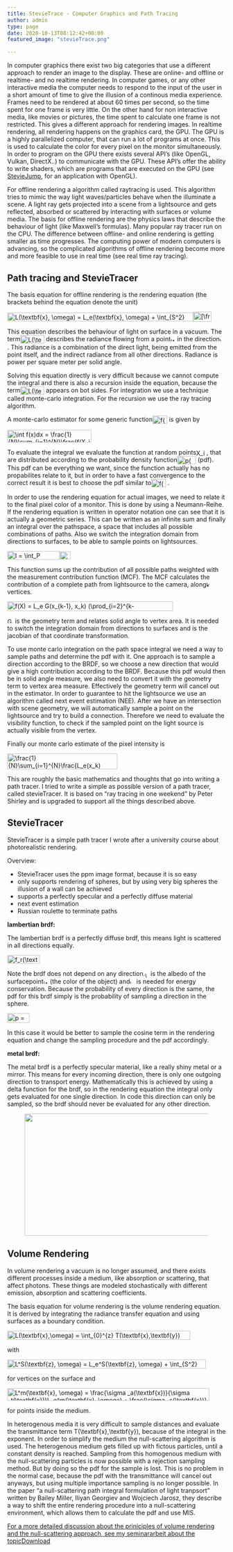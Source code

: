 ```yaml
---
title: StevieTrace - Computer Graphics and Path Tracing
author: admin
type: page
date: 2020-10-13T08:12:42+00:00
featured_image: "stevieTrace.png"

---
```

 



In computer graphics there exist two big categories that use a different approach to render an image to the display. These are online- and offline or realtime- and no realtime rendering. In computer games, or any other interactive media the computer needs to respond to the input of the user in a short amount of time to give the illusion of a continous media experience. Frames need to be rendered at about 60 times per second, so the time spent for one frame is very little. On the other hand for non interactive media, like movies or pictures, the time spent to calculate one frame is not restricted. This gives a different approach for rendering images. In realtime rendering, all rendering happens on the graphics card, the GPU. The GPU is a highly parallelized computer, that can run a lot of programs at once. This is used to calculate the color for every pixel on the monitor simultaneously. In order to program on the GPU there exists several API&#8217;s (like OpenGL, Vulkan, DirectX..) to communicate with the GPU. These API&#8217;s offer the ability to write shaders, which are programs that are executed on the GPU (see [StevieJump][1], for an application with OpenGL). 

For offline rendering a algorithm called raytracing is used. This algorithm tries to mimic the way light waves/particles behave when the illuminate a scene. A light ray gets projected into a scene from a lightsource and gets reflected, absorbed or scattered by interacting with surfaces or volume media. The basis for offline rendering are the physics laws that describe the behaviour of light (like Maxwell&#8217;s formulas). Many popular ray tracer run on the CPU. The difference between offline- and online rendering is getting smaller as time progresses. The computing power of modern computers is advancing, so the complicated algorithms of offline rendering become more and more feasible to use in real time (see real time ray tracing).

## Path tracing and StevieTracer

The basis equation for offline rendering is the rendering equation (the brackets behind the equation denote the unit)

<img loading="lazy" src="https://steven.schuerstedt.com/wp-content/ql-cache/quicklatex.com-3076ab2f6315d49a9b615bfeb01d8a66_l3.png" class="ql-img-inline-formula quicklatex-auto-format" alt="&#76;&#40;&#92;&#116;&#101;&#120;&#116;&#98;&#102;&#123;&#120;&#125;&#44;&#32;&#92;&#111;&#109;&#101;&#103;&#97;&#41;&#32;&#61;&#32;&#76;&#95;&#101;&#40;&#92;&#116;&#101;&#120;&#116;&#98;&#102;&#123;&#120;&#125;&#44;&#32;&#92;&#111;&#109;&#101;&#103;&#97;&#41;&#32;&#43;&#32;&#92;&#105;&#110;&#116;&#95;&#123;&#83;&#94;&#50;&#125;&#32;&#92;&#102;&#95;&#114;&#40;&#92;&#111;&#109;&#101;&#103;&#97;&#44;&#32;&#92;&#116;&#101;&#120;&#116;&#98;&#102;&#123;&#120;&#125;&#44;&#32;&#92;&#111;&#109;&#101;&#103;&#97;&#94;&#92;&#112;&#114;&#105;&#109;&#101;&#41;&#76;&#40;&#92;&#116;&#101;&#120;&#116;&#98;&#102;&#123;&#120;&#125;&#44;&#32;&#92;&#111;&#109;&#101;&#103;&#97;&#94;&#92;&#112;&#114;&#105;&#109;&#101;&#41;&#32;&#92;&#118;&#101;&#114;&#116;&#32;&#92;&#116;&#101;&#120;&#116;&#98;&#102;&#123;&#110;&#125;&#40;&#92;&#116;&#101;&#120;&#116;&#98;&#102;&#123;&#120;&#125;&#41;&#32;&#92;&#99;&#100;&#111;&#116;&#32;&#92;&#111;&#109;&#101;&#103;&#97;&#94;&#92;&#112;&#114;&#105;&#109;&#101;&#32;&#92;&#118;&#101;&#114;&#116;&#32;&#100;&#92;&#111;&#109;&#101;&#103;&#97;&#94;&#92;&#112;&#114;&#105;&#109;&#101;" title="Rendered by QuickLaTeX.com" height="20" width="429" style="vertical-align: -6px;" /><img loading="lazy" src="https://steven.schuerstedt.com/wp-content/ql-cache/quicklatex.com-0f3af2534b71517be958402fc1e5b578_l3.png" class="ql-img-inline-formula quicklatex-auto-format" alt="&#91;&#92;&#102;&#114;&#97;&#99;&#123;&#87;&#125;&#123;&#109;&#94;&#50;&#115;&#114;&#125;&#93;" title="Rendered by QuickLaTeX.com" height="23" width="42" style="vertical-align: -7px;" /> 



This equation describes the behaviour of light on surface in a vacuum. The term<img loading="lazy" src="https://steven.schuerstedt.com/wp-content/ql-cache/quicklatex.com-fdd7c23e32c6e708900c570a7e10a497_l3.png" class="ql-img-inline-formula quicklatex-auto-format" alt="&#76;&#40;&#92;&#116;&#101;&#120;&#116;&#98;&#102;&#123;&#120;&#125;&#44;&#32;&#92;&#111;&#109;&#101;&#103;&#97;&#41;" title="Rendered by QuickLaTeX.com" height="19" width="55" style="vertical-align: -5px;" /> describes the radiance flowing from a point<img loading="lazy" src="https://steven.schuerstedt.com/wp-content/ql-cache/quicklatex.com-27a2f7ab513a764b16fc08c9df21cf7a_l3.png" class="ql-img-inline-formula quicklatex-auto-format" alt="&#92;&#116;&#101;&#120;&#116;&#98;&#102;&#123;&#120;&#125;" title="Rendered by QuickLaTeX.com" height="8" width="11" style="vertical-align: 0px;" /> in the direction<img loading="lazy" src="https://steven.schuerstedt.com/wp-content/ql-cache/quicklatex.com-707fcec15e450815730425a6607a1858_l3.png" class="ql-img-inline-formula quicklatex-auto-format" alt="&#92;&#111;&#109;&#101;&#103;&#97;" title="Rendered by QuickLaTeX.com" height="8" width="11" style="vertical-align: 0px;" /> . This radiance is a combination of the direct light, being emitted from the point itself, and the indirect radiance from all other directions. Radiance is power per square meter per solid angle.

Solving this equation directly is very difficult because we cannot compute the integral and there is also a recursion inside the equation, because the term<img loading="lazy" src="https://steven.schuerstedt.com/wp-content/ql-cache/quicklatex.com-fdd7c23e32c6e708900c570a7e10a497_l3.png" class="ql-img-inline-formula quicklatex-auto-format" alt="&#76;&#40;&#92;&#116;&#101;&#120;&#116;&#98;&#102;&#123;&#120;&#125;&#44;&#32;&#92;&#111;&#109;&#101;&#103;&#97;&#41;" title="Rendered by QuickLaTeX.com" height="19" width="55" style="vertical-align: -5px;" /> appears on bot sides. For integration we use a technique called monte-carlo integration. For the recursion we use the ray tracing algorithm. 

A monte-carlo estimator for some generic function<img loading="lazy" src="https://steven.schuerstedt.com/wp-content/ql-cache/quicklatex.com-a7ee323bc5a3f73ad5e066b13bed5504_l3.png" class="ql-img-inline-formula quicklatex-auto-format" alt="&#102;&#40;&#120;&#41;" title="Rendered by QuickLaTeX.com" height="19" width="34" style="vertical-align: -5px;" /> is given by

<img loading="lazy" src="https://steven.schuerstedt.com/wp-content/ql-cache/quicklatex.com-6575370ca5e05080c9170bbc5678a04a_l3.png" class="ql-img-inline-formula quicklatex-auto-format" alt="&#92;&#105;&#110;&#116;&#32;&#102;&#40;&#120;&#41;&#100;&#120;&#32;&#61;&#32;&#92;&#102;&#114;&#97;&#99;&#123;&#49;&#125;&#123;&#78;&#125;&#92;&#115;&#117;&#109;&#95;&#123;&#105;&#61;&#49;&#125;&#94;&#123;&#78;&#125;&#92;&#102;&#114;&#97;&#99;&#123;&#102;&#40;&#88;&#95;&#105;&#41;&#125;&#123;&#112;&#40;&#88;&#95;&#105;&#41;&#125;" title="Rendered by QuickLaTeX.com" height="29" width="194" style="vertical-align: -10px;" /> 

To evaluate the integral we evaluate the function at random points<img loading="lazy" src="https://steven.schuerstedt.com/wp-content/ql-cache/quicklatex.com-998dba373bb08119e12a646c873be88c_l3.png" class="ql-img-inline-formula quicklatex-auto-format" alt="&#88;&#95;&#105;" title="Rendered by QuickLaTeX.com" height="15" width="20" style="vertical-align: -3px;" /> , that are distributed according to the probability density function<img loading="lazy" src="https://steven.schuerstedt.com/wp-content/ql-cache/quicklatex.com-a56ad4bfa5995a614f176b4f5d91b2a1_l3.png" class="ql-img-inline-formula quicklatex-auto-format" alt="&#112;&#40;&#88;&#95;&#105;&#41;" title="Rendered by QuickLaTeX.com" height="19" width="43" style="vertical-align: -5px;" /> (pdf). This pdf can be everything we want, since the function actually has no propabilites relate to it, but in order to have a fast convergence to the correct result it is best to choose the pdf similar to<img loading="lazy" src="https://steven.schuerstedt.com/wp-content/ql-cache/quicklatex.com-a7ee323bc5a3f73ad5e066b13bed5504_l3.png" class="ql-img-inline-formula quicklatex-auto-format" alt="&#102;&#40;&#120;&#41;" title="Rendered by QuickLaTeX.com" height="19" width="34" style="vertical-align: -5px;" /> .

In order to use the rendering equation for actual images, we need to relate it to the final pixel color of a monitor. This is done by using a Neumann-Reihe. If the rendering equation is written in operator notation one can see that it is actually a geometric series. This can be written as an infinite sum and finally an integral over the pathspace, a space that includes all possible combinations of paths. Also we switch the integration domain from directions to surfaces, to be able to sample points on lightsources. 

<img loading="lazy" src="https://steven.schuerstedt.com/wp-content/ql-cache/quicklatex.com-4f67ab8101e7de320adcdc737f38dd48_l3.png" class="ql-img-inline-formula quicklatex-auto-format" alt="&#73;&#32;&#61;&#32;&#92;&#105;&#110;&#116;&#95;&#80;&#32;&#102;&#40;&#88;&#41;&#100;&#88;" title="Rendered by QuickLaTeX.com" height="20" width="121" style="vertical-align: -6px;" /><img loading="lazy" src="https://steven.schuerstedt.com/wp-content/ql-cache/quicklatex.com-90b0c2bd56aedad2c43738fafd5af044_l3.png" class="ql-img-inline-formula quicklatex-auto-format" alt="&#91;&#87;&#93;" title="Rendered by QuickLaTeX.com" height="18" width="25" style="vertical-align: -5px;" /> 

This function sums up the contribution of all possible paths weighted with the measurement contribution function (MCF). The MCF calculates the contribution of a complete path from lightsource to the camera, along<img loading="lazy" src="https://steven.schuerstedt.com/wp-content/ql-cache/quicklatex.com-3422b6bb5c160593658b7c39425d9880_l3.png" class="ql-img-inline-formula quicklatex-auto-format" alt="&#107;" title="Rendered by QuickLaTeX.com" height="12" width="9" style="vertical-align: 0px;" /> vertices. 

<img loading="lazy" src="https://steven.schuerstedt.com/wp-content/ql-cache/quicklatex.com-7284b36d1d550e3d266f199c26ba62b0_l3.png" class="ql-img-inline-formula quicklatex-auto-format" alt="&#102;&#40;&#88;&#41;&#32;&#61;&#32;&#76;&#95;&#101;&#32;&#71;&#40;&#120;&#95;&#123;&#107;&#45;&#49;&#125;&#44;&#32;&#120;&#95;&#107;&#41;&#32;&#40;&#92;&#112;&#114;&#111;&#100;&#95;&#123;&#105;&#61;&#50;&#125;&#94;&#123;&#107;&#45;&#49;&#125;&#102;&#95;&#114;&#40;&#120;&#95;&#105;&#41;&#71;&#40;&#120;&#95;&#123;&#105;&#45;&#49;&#125;&#44;&#120;&#95;&#105;&#41;&#41;&#87;" title="Rendered by QuickLaTeX.com" height="22" width="382" style="vertical-align: -5px;" /> 

<img loading="lazy" src="https://steven.schuerstedt.com/wp-content/ql-cache/quicklatex.com-30a79c32f18567063fe44716929e7ced_l3.png" class="ql-img-inline-formula quicklatex-auto-format" alt="&#71;" title="Rendered by QuickLaTeX.com" height="12" width="14" style="vertical-align: 0px;" /> is the geometry term and relates solid angle to vertex area. It is needed to switch the integration domain from directions to surfaces and is the jacobian of that coordinate transformation. 

To use monte carlo integration on the path space integral we need a way to sample paths and determine the pdf with it. One approach is to sample a direction according to the BRDF, so we choose a new direction that would give a high contribution according to the BRDF. Because this pdf would then be in solid angle measure, we also need to convert it with the geometry term to vertex area measure. Effectively the geometry term will cancel out in the estimator. In order to guarantee to hit the lightsource we use an algorithm called next event estimation (NEE). After we have an intersection with scene geometry, we will automatically sample a point on the lightsource and try to build a connection. Therefore we need to evaluate the visibility function, to check if the sampled point on the light source is actually visible from the vertex. 

Finally our monte carlo estimate of the pixel intensity is

<img loading="lazy" src="https://steven.schuerstedt.com/wp-content/ql-cache/quicklatex.com-b89765fe78353f7b1bab60733858236a_l3.png" class="ql-img-inline-formula quicklatex-auto-format" alt="&#92;&#102;&#114;&#97;&#99;&#123;&#49;&#125;&#123;&#78;&#125;&#92;&#115;&#117;&#109;&#95;&#123;&#105;&#61;&#49;&#125;&#94;&#123;&#78;&#125;&#92;&#102;&#114;&#97;&#99;&#123;&#76;&#95;&#101;&#40;&#120;&#95;&#107;&#41;&#32;&#71;&#40;&#120;&#95;&#123;&#107;&#45;&#49;&#125;&#44;&#32;&#120;&#95;&#107;&#41;&#32;&#92;&#112;&#114;&#111;&#100;&#95;&#123;&#105;&#61;&#50;&#125;&#94;&#123;&#107;&#45;&#49;&#125;&#102;&#95;&#114;&#40;&#120;&#95;&#105;&#41;&#125;&#123;&#112;&#40;&#120;&#95;&#107;&#41;&#32;&#92;&#112;&#114;&#111;&#100;&#95;&#123;&#105;&#61;&#50;&#125;&#94;&#123;&#107;&#45;&#49;&#125;&#32;&#112;&#40;&#92;&#111;&#109;&#101;&#103;&#97;&#95;&#105;&#41;&#125;" title="Rendered by QuickLaTeX.com" height="36" width="254" style="vertical-align: -13px;" /> 

This are roughly the basic mathematics and thoughts that go into writing a path tracer. I tried to write a simple as possible version of a path tracer, called stevieTracer. It is based on &#8220;ray tracing in one weekend&#8221; by Peter Shirley and is upgraded to support all the things described above. 

## StevieTracer

StevieTracer is a simple path tracer I wrote after a university course about photorealistic rendering. 

Overview:

  * StevieTracer uses the ppm image format, because it is so easy
  * only supports rendering of spheres, but by using very big spheres the illusion of a wall can be achieved
  * supports a perfectly specular and a perfectly diffuse material
  * next event estimation
  * Russian roulette to terminate paths

**lambertian brdf:**

The lambertian brdf is a perfectly diffuse brdf, this means light is scattered in all directions equally. 

<img loading="lazy" src="https://steven.schuerstedt.com/wp-content/ql-cache/quicklatex.com-1bc559ee1ffa68aa11514af1598871c4_l3.png" class="ql-img-inline-formula quicklatex-auto-format" alt="&#102;&#95;&#114;&#40;&#92;&#116;&#101;&#120;&#116;&#98;&#102;&#123;&#120;&#125;&#41;&#32;&#61;&#32;&#92;&#102;&#114;&#97;&#99;&#123;&#92;&#114;&#104;&#111;&#125;&#123;&#92;&#112;&#105;&#125;" title="Rendered by QuickLaTeX.com" height="20" width="75" style="vertical-align: -6px;" /> 

Note the brdf does not depend on any direction.<img loading="lazy" src="https://steven.schuerstedt.com/wp-content/ql-cache/quicklatex.com-da039068127cf2ec5fc05123d4d3546f_l3.png" class="ql-img-inline-formula quicklatex-auto-format" alt="&#92;&#114;&#104;&#111;" title="Rendered by QuickLaTeX.com" height="12" width="9" style="vertical-align: -4px;" /> is the albedo of the surfacepoint<img loading="lazy" src="https://steven.schuerstedt.com/wp-content/ql-cache/quicklatex.com-27a2f7ab513a764b16fc08c9df21cf7a_l3.png" class="ql-img-inline-formula quicklatex-auto-format" alt="&#92;&#116;&#101;&#120;&#116;&#98;&#102;&#123;&#120;&#125;" title="Rendered by QuickLaTeX.com" height="8" width="11" style="vertical-align: 0px;" /> (the color of the object) and<img loading="lazy" src="https://steven.schuerstedt.com/wp-content/ql-cache/quicklatex.com-26d6788550ffd50fe94542bb3e8ee615_l3.png" class="ql-img-inline-formula quicklatex-auto-format" alt="&#92;&#112;&#105;" title="Rendered by QuickLaTeX.com" height="8" width="11" style="vertical-align: 0px;" /> is needed for energy conservation. Because the probability of every direction is the same, the pdf for this brdf simply is the probability of sampling a direction in the sphere.

<img loading="lazy" src="https://steven.schuerstedt.com/wp-content/ql-cache/quicklatex.com-e10e2f7502ed994d46b3b8386764ba44_l3.png" class="ql-img-inline-formula quicklatex-auto-format" alt="&#112;&#32;&#61;&#32;&#92;&#102;&#114;&#97;&#99;&#123;&#49;&#125;&#123;&#52;&#92;&#112;&#105;&#125;" title="Rendered by QuickLaTeX.com" height="22" width="51" style="vertical-align: -6px;" /> 

In this case it would be better to sample the cosine term in the rendering equation and change the sampling procedure and the pdf accordingly. 

**metal brdf:**

The metal brdf is a perfectly specular material, like a really shiny metal or a mirror. This means for every incoming direction, there is only one outgoing direction to transport energy. Mathematically this is achieved by using a delta function for the brdf, so in the rendering equation the integral only gets evaluated for one single direction. In code this direction can only be sampled, so the brdf should never be evaluated for any other direction. <figure class="wp-block-image size-large">

<img loading="lazy" width="500" height="281" src="https://steven.schuerstedt.com/wp-content/uploads/2021/05/render2.png" alt="" class="wp-image-1093" srcset="https://steven.schuerstedt.com/wp-content/uploads/2021/05/render2.png 500w, https://steven.schuerstedt.com/wp-content/uploads/2021/05/render2-300x169.png 300w" sizes="(max-width: 500px) 100vw, 500px" /> </figure> 

## Volume Rendering

In volume rendering a vacuum is no longer assumed, and there exists different processes inside a medium, like absorption or scattering, that affect photons. These things are modeled stochastically with different emission, absorption and scattering coefficients. 

The basis equation for volume rendering is the volume rendering equation. It is derived by integrating the radiance transfer equation and using surfaces as a boundary condition. 

<img loading="lazy" src="https://steven.schuerstedt.com/wp-content/ql-cache/quicklatex.com-00f32823ba9c8bc2042c265cf2e0e7b8_l3.png" class="ql-img-inline-formula quicklatex-auto-format" alt="&#76;&#40;&#92;&#116;&#101;&#120;&#116;&#98;&#102;&#123;&#120;&#125;&#44;&#92;&#111;&#109;&#101;&#103;&#97;&#41;&#32;&#61;&#32;&#92;&#105;&#110;&#116;&#95;&#123;&#48;&#125;&#94;&#123;&#122;&#125;&#32;&#84;&#40;&#92;&#116;&#101;&#120;&#116;&#98;&#102;&#123;&#120;&#125;&#44;&#92;&#116;&#101;&#120;&#116;&#98;&#102;&#123;&#121;&#125;&#41;&#32;&#92;&#115;&#105;&#103;&#109;&#97;&#40;&#92;&#116;&#101;&#120;&#116;&#98;&#102;&#123;&#121;&#125;&#41;&#76;&#94;&#109;&#40;&#92;&#116;&#101;&#120;&#116;&#98;&#102;&#123;&#121;&#125;&#44;&#92;&#111;&#109;&#101;&#103;&#97;&#41;&#100;&#92;&#116;&#101;&#120;&#116;&#98;&#102;&#123;&#121;&#125;&#43;&#84;&#40;&#92;&#116;&#101;&#120;&#116;&#98;&#102;&#123;&#120;&#125;&#44;&#92;&#116;&#101;&#120;&#116;&#98;&#102;&#123;&#122;&#125;&#41;&#76;&#94;&#83;&#40;&#92;&#116;&#101;&#120;&#116;&#98;&#102;&#123;&#122;&#125;&#44;&#92;&#111;&#109;&#101;&#103;&#97;&#41;" title="Rendered by QuickLaTeX.com" height="21" width="422" style="vertical-align: -6px;" /> 

with

<img loading="lazy" src="https://steven.schuerstedt.com/wp-content/ql-cache/quicklatex.com-51999859a0bfa2b5cc56d9ce3641a59c_l3.png" class="ql-img-inline-formula quicklatex-auto-format" alt="&#76;&#94;&#83;&#40;&#92;&#116;&#101;&#120;&#116;&#98;&#102;&#123;&#122;&#125;&#44;&#32;&#92;&#111;&#109;&#101;&#103;&#97;&#41;&#32;&#61;&#32;&#76;&#95;&#101;&#94;&#83;&#40;&#92;&#116;&#101;&#120;&#116;&#98;&#102;&#123;&#122;&#125;&#44;&#32;&#92;&#111;&#109;&#101;&#103;&#97;&#41;&#32;&#43;&#32;&#92;&#105;&#110;&#116;&#95;&#123;&#83;&#94;&#50;&#125;&#32;&#92;&#114;&#104;&#111;&#95;&#83;&#40;&#92;&#111;&#109;&#101;&#103;&#97;&#44;&#32;&#92;&#116;&#101;&#120;&#116;&#98;&#102;&#123;&#122;&#125;&#44;&#32;&#45;&#92;&#111;&#109;&#101;&#103;&#97;&#94;&#92;&#112;&#114;&#105;&#109;&#101;&#41;&#76;&#40;&#92;&#116;&#101;&#120;&#116;&#98;&#102;&#123;&#122;&#125;&#44;&#32;&#92;&#111;&#109;&#101;&#103;&#97;&#94;&#92;&#112;&#114;&#105;&#109;&#101;&#41;&#32;&#92;&#118;&#101;&#114;&#116;&#32;&#92;&#116;&#101;&#120;&#116;&#98;&#102;&#123;&#110;&#125;&#40;&#92;&#116;&#101;&#120;&#116;&#98;&#102;&#123;&#122;&#125;&#41;&#32;&#92;&#99;&#100;&#111;&#116;&#32;&#92;&#111;&#109;&#101;&#103;&#97;&#94;&#92;&#112;&#114;&#105;&#109;&#101;&#32;&#92;&#118;&#101;&#114;&#116;&#32;&#100;&#92;&#111;&#109;&#101;&#103;&#97;&#94;&#92;&#112;&#114;&#105;&#109;&#101;" title="Rendered by QuickLaTeX.com" height="21" width="458" style="vertical-align: -6px;" /> 

for vertices on the surface and

<img loading="lazy" src="https://steven.schuerstedt.com/wp-content/ql-cache/quicklatex.com-26a8b9e6fb1afe9bebe3cb63563d1e0d_l3.png" class="ql-img-inline-formula quicklatex-auto-format" alt="&#76;&#94;&#109;&#40;&#92;&#116;&#101;&#120;&#116;&#98;&#102;&#123;&#120;&#125;&#44;&#32;&#92;&#111;&#109;&#101;&#103;&#97;&#41;&#32;&#61;&#32;&#92;&#102;&#114;&#97;&#99;&#123;&#92;&#115;&#105;&#103;&#109;&#97;&#32;&#95;&#97;&#40;&#92;&#116;&#101;&#120;&#116;&#98;&#102;&#123;&#120;&#125;&#41;&#125;&#123;&#92;&#115;&#105;&#103;&#109;&#97;&#32;&#95;&#116;&#40;&#92;&#116;&#101;&#120;&#116;&#98;&#102;&#123;&#120;&#125;&#41;&#125;&#76;&#95;&#101;&#94;&#109;&#40;&#92;&#116;&#101;&#120;&#116;&#98;&#102;&#123;&#120;&#125;&#44;&#32;&#92;&#111;&#109;&#101;&#103;&#97;&#41;&#32;&#43;&#32;&#92;&#102;&#114;&#97;&#99;&#123;&#92;&#115;&#105;&#103;&#109;&#97;&#32;&#95;&#115;&#40;&#92;&#116;&#101;&#120;&#116;&#98;&#102;&#123;&#120;&#125;&#41;&#125;&#123;&#92;&#115;&#105;&#103;&#109;&#97;&#32;&#95;&#116;&#40;&#92;&#116;&#101;&#120;&#116;&#98;&#102;&#123;&#120;&#125;&#41;&#125;&#32;&#92;&#105;&#110;&#116;&#95;&#123;&#83;&#94;&#50;&#125;&#32;&#92;&#114;&#104;&#111;&#95;&#109;&#40;&#92;&#111;&#109;&#101;&#103;&#97;&#44;&#32;&#92;&#116;&#101;&#120;&#116;&#98;&#102;&#123;&#120;&#125;&#44;&#32;&#92;&#111;&#109;&#101;&#103;&#97;&#94;&#92;&#112;&#114;&#105;&#109;&#101;&#41;&#76;&#40;&#92;&#116;&#101;&#120;&#116;&#98;&#102;&#123;&#120;&#125;&#44;&#32;&#92;&#111;&#109;&#101;&#103;&#97;&#94;&#92;&#112;&#114;&#105;&#109;&#101;&#41;&#100;&#92;&#111;&#109;&#101;&#103;&#97;&#94;&#92;&#112;&#114;&#105;&#109;&#101;" title="Rendered by QuickLaTeX.com" height="29" width="466" style="vertical-align: -9px;" /> 

for points inside the medium. 

In heterogenous media it is very difficult to sample distances and evaluate the transmittance term T(\textbf{x},\textbf{y}), because of the integral in the exponent. In order to simplify the medium the null-scattering algorithm is used. The heterogenous medium gets filled up with fictous particles, until a constant density is reached. Sampling from this homogenous medium with the null-scattering particles is now possible with a rejection sampling method. But by doing so the pdf for the sample is lost. This is no problem in the normal case, because the pdf with the transmittance will cancel out anyways, but using multiple importance sampling is no longer possible. In the paper &#8220;a null-scattering path integral formulation of light tranpsort&#8221; written by Bailey Miller, Iliyan Georgiev and Wojciech Jarosz, they describe a way to shift the entire rendering procedure into a null-scattering environment, which allows them to calculate the pdf and use MIS.

<div class="wp-block-file">
  <a href="https://steven.schuerstedt.com/wp-content/uploads/2020/10/schuerstedt.pdf">For a more detailed discussion about the priniciples of volume rendering and the null-scattering approach, see my seminararbeit about the topic</a><a href="https://steven.schuerstedt.com/wp-content/uploads/2020/10/schuerstedt.pdf" class="wp-block-file__button" download>Download</a>
</div>

 [1]: https://steven.schuerstedt.com/?page_id=343
